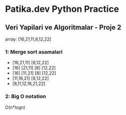 # Patika.dev Python Practice
## Veri Yapilari ve Algoritmalar - Proje 2

array: [16,21,11,8,12,22]

### 1: Merge sort asamalari

- [16,21,11] [8,12,22]
- [16] [21,11] [8] [12,22]
- [16] [11,21] [8] [12,22]
- [11,16,21] [8,12,22]
- [8,11,12,16,21,22]

### 2: Big O notation
O(n*logn)